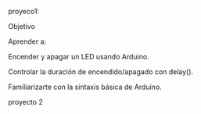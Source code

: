 proyeco1:

Objetivo

Aprender a:

Encender y apagar un LED usando Arduino.

Controlar la duración de encendido/apagado con delay().

Familiarizarte con la sintaxis básica de Arduino.

proyecto 2
